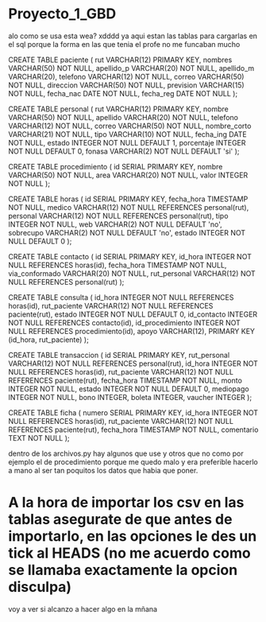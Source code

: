 # Proyecto_1_GBD
alo como se usa esta wea? xdddd
ya aqui estan las tablas para cargarlas en el sql porque la forma en las que tenia el profe no me funcaban mucho

CREATE TABLE paciente (
  rut VARCHAR(12) PRIMARY KEY,
  nombres VARCHAR(50) NOT NULL,
  apellido_p VARCHAR(20) NOT NULL,
  apellido_m VARCHAR(20),
  telefono VARCHAR(12) NOT NULL,
  correo VARCHAR(50) NOT NULL,
  direccion VARCHAR(50) NOT NULL,
  prevision VARCHAR(15) NOT NULL,
  fecha_nac DATE NOT NULL,
  fecha_reg DATE NOT NULL
);

CREATE TABLE personal (
  rut VARCHAR(12) PRIMARY KEY,
  nombre VARCHAR(50) NOT NULL,
  apellido VARCHAR(20) NOT NULL,
  telefono VARCHAR(12) NOT NULL,
  correo VARCHAR(50) NOT NULL,
  nombre_corto VARCHAR(21) NOT NULL,
  tipo VARCHAR(10) NOT NULL,
  fecha_ing DATE NOT NULL,
  estado INTEGER NOT NULL DEFAULT 1,
  porcentaje INTEGER NOT NULL DEFAULT 0,
  fonasa VARCHAR(2) NOT NULL DEFAULT 'si'
);

CREATE TABLE procedimiento (
  id SERIAL PRIMARY KEY,
  nombre VARCHAR(50) NOT NULL,
  area VARCHAR(20) NOT NULL,
  valor INTEGER NOT NULL
);

CREATE TABLE horas (
  id SERIAL PRIMARY KEY,
  fecha_hora TIMESTAMP NOT NULL,
  medico VARCHAR(12) NOT NULL REFERENCES personal(rut),
  personal VARCHAR(12) NOT NULL REFERENCES personal(rut),
  tipo INTEGER NOT NULL,
  web VARCHAR(2) NOT NULL DEFAULT 'no',
  sobrecupo VARCHAR(2) NOT NULL DEFAULT 'no',
  estado INTEGER NOT NULL DEFAULT 0
);

CREATE TABLE contacto (
  id SERIAL PRIMARY KEY,
  id_hora INTEGER NOT NULL REFERENCES horas(id),
  fecha_hora TIMESTAMP NOT NULL,
  via_conformado VARCHAR(20) NOT NULL,
  rut_personal VARCHAR(12) NOT NULL REFERENCES personal(rut)
);

CREATE TABLE consulta (
  id_hora INTEGER NOT NULL REFERENCES horas(id),
  rut_paciente VARCHAR(12) NOT NULL REFERENCES paciente(rut),
  estado INTEGER NOT NULL DEFAULT 0,
  id_contacto INTEGER NOT NULL REFERENCES contacto(id),
  id_procedimiento INTEGER NOT NULL REFERENCES procedimiento(id),
  apoyo VARCHAR(12),
  PRIMARY KEY (id_hora, rut_paciente)
);

CREATE TABLE transaccion (
  id SERIAL PRIMARY KEY,
  rut_personal VARCHAR(12) NOT NULL REFERENCES personal(rut),
  id_hora INTEGER NOT NULL REFERENCES horas(id),
  rut_paciente VARCHAR(12) NOT NULL REFERENCES paciente(rut),
  fecha_hora TIMESTAMP NOT NULL,
  monto INTEGER NOT NULL,
  estado INTEGER NOT NULL DEFAULT 0,
  mediopago INTEGER NOT NULL,
  bono INTEGER,
  boleta INTEGER,
  vaucher INTEGER
);

CREATE TABLE ficha (
  numero SERIAL PRIMARY KEY,
  id_hora INTEGER NOT NULL REFERENCES horas(id),
  rut_paciente VARCHAR(12) NOT NULL REFERENCES paciente(rut),
  fecha_hora TIMESTAMP NOT NULL,
  comentario TEXT NOT NULL
);

dentro de los archivos.py hay algunos que use y otros que no como por ejemplo el de procedimiento porque me quedo malo y era preferible hacerlo a mano al ser tan poquitos los datos que habia que poner.

# A la hora de importar los csv en las tablas asegurate de que antes de importarlo, en las opciones le des un tick al HEADS (no me acuerdo como se llamaba exactamente la opcion disculpa)

voy a ver si alcanzo a hacer algo en la mñana 
